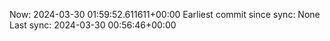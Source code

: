 Now: 2024-03-30 01:59:52.611611+00:00 Earliest commit since sync: None Last sync: 2024-03-30 00:56:46+00:00
